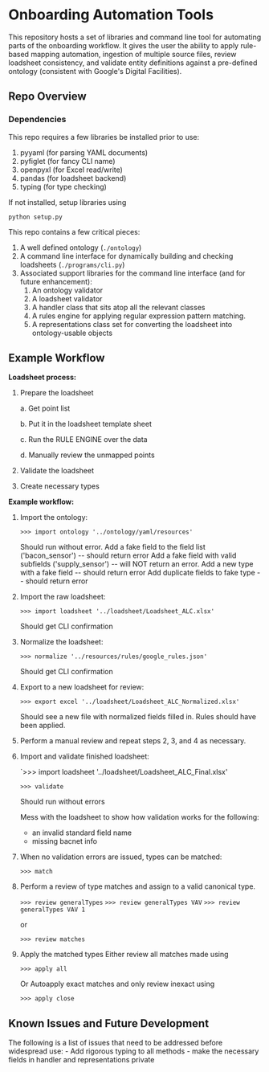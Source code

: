 
# Onboarding Automation Tools
This repository hosts a set of libraries and command line tool for automating parts of the onboarding workflow.
It gives the user the ability to apply rule-based mapping automation, ingestion of multiple source files,
review loadsheet consistency, and validate entity definitions against a pre-defined ontology (consistent with
Google's Digital Facilities).

## Repo Overview

### Dependencies
This repo requires a few libraries be installed prior to use:
1. pyyaml (for parsing YAML documents)
2. pyfiglet (for fancy CLI name)
3. openpyxl (for Excel read/write)
4. pandas (for loadsheet backend)
5. typing (for type checking)

If not installed, setup libraries using

`python setup.py`

This repo contains a few critical pieces:

1. A well defined ontology (`./ontology`)
2. A command line interface for dynamically building and checking loadsheets (`./programs/cli.py`)
3. Associated support libraries for the command line interface (and for future enhancement):
	1. An ontology validator
	2. A loadsheet validator
	3. A handler class that sits atop all the relevant classes
	4. A rules engine for applying regular expression pattern matching.
	5. A representations class set for converting the loadsheet into ontology-usable objects


## Example Workflow


**Loadsheet process:**
1. Prepare the loadsheet

	a. Get point list
	
	b. Put it in the loadsheet template sheet
	
	c. Run the RULE ENGINE over the data
	
	d. Manually review the unmapped points
	
2. Validate the loadsheet
3. Create necessary types


**Example workflow:**
1. Import the ontology:

	`>>> import ontology '../ontology/yaml/resources'`

	Should run without error.
	Add a fake field to the field list ('bacon_sensor') -- should return error
	Add a fake field with valid subfields ('supply_sensor') -- will NOT return an error.
	Add a new type with a fake field -- should return error
	Add duplicate fields to fake type -- should return error

2. Import the raw loadsheet:

	`>>> import loadsheet '../loadsheet/Loadsheet_ALC.xlsx'`

	Should get CLI confirmation

3. Normalize the loadsheet:

	`>>> normalize '../resources/rules/google_rules.json'`

	Should get CLI confirmation

4. Export to a new loadsheet for review:

	`>>> export excel '../loadsheet/Loadsheet_ALC_Normalized.xlsx'`

	Should see a new file with normalized fields filled in.
	Rules should have been applied.

5. Perform a manual review and repeat steps 2, 3, and 4 as necessary.

6. Import and validate finished loadsheet:

	`>>> import loadsheet '../loadsheet/Loadsheet_ALC_Final.xlsx'
	
	`>>> validate`

	Should run without errors

	Mess with the loadsheet to show how validation works for the following:
	- an invalid standard field name
	- missing bacnet info

7. When no validation errors are issued, types can be matched:

	`>>> match`

8. Perform a review of type matches and assign to a valid canonical type.

	`>>> review generalTypes`
	`>>> review generalTypes VAV`
	`>>> review generalTypes VAV 1`

	or

	`>>> review matches`


9. Apply the matched types
	Either review all matches made using

	`>>> apply all`

	Or Autoapply exact matches and only review inexact using

	`>>> apply close`


## Known Issues and Future Development

The following is a list of issues that need to be addressed before widespread use:
	- Add rigorous typing to all methods
	- make the necessary fields in handler and representations private

